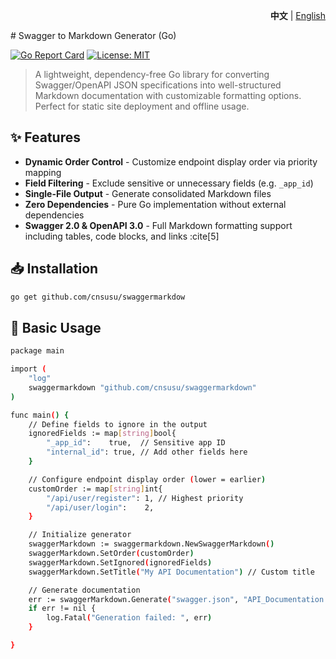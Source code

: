 <p align="right">
   <strong>中文</strong> | <a href="./README.en.md">English</a>
</p>
 # Swagger to Markdown Generator (Go)

[![Go Report Card](https://goreportcard.com/badge/github.com/cnsusu/swaggermarkdown)](https://goreportcard.com/report/github.com/cnsusu/swaggermarkdown)
[![License: MIT](https://img.shields.io/badge/License-MIT-blue.svg)](https://opensource.org/licenses/MIT)

> A lightweight, dependency-free Go library for converting Swagger/OpenAPI JSON specifications into well-structured Markdown documentation with customizable formatting options. Perfect for static site deployment and offline usage.

## ✨ Features
- **Dynamic Order Control** - Customize endpoint display order via priority mapping
- **Field Filtering** - Exclude sensitive or unnecessary fields (e.g. `_app_id`)
- **Single-File Output** - Generate consolidated Markdown files
- **Zero Dependencies** - Pure Go implementation without external dependencies
- **Swagger 2.0 & OpenAPI 3.0** - Full Markdown formatting support including tables, code blocks, and links :cite[5]

## 📥 Installation
```bash
go get github.com/cnsusu/swaggermarkdow
```

## 🚀 Basic Usage
```bash
package main

import (
	"log"
	swaggermarkdown "github.com/cnsusu/swaggermarkdown"
)

func main() {
	// Define fields to ignore in the output
	ignoredFields := map[string]bool{
		"_app_id":    true,  // Sensitive app ID
		"internal_id": true, // Add other fields here
	}

	// Configure endpoint display order (lower = earlier)
	customOrder := map[string]int{
		"/api/user/register": 1, // Highest priority
		"/api/user/login":    2,
	}

	// Initialize generator
	swaggerMarkdown := swaggermarkdown.NewSwaggerMarkdown()
	swaggerMarkdown.SetOrder(customOrder)
	swaggerMarkdown.SetIgnored(ignoredFields)
	swaggerMarkdown.SetTitle("My API Documentation") // Custom title

	// Generate documentation
	err := swaggerMarkdown.Generate("swagger.json", "API_Documentation.md")
	if err != nil {
		log.Fatal("Generation failed: ", err)
	}

}
```
